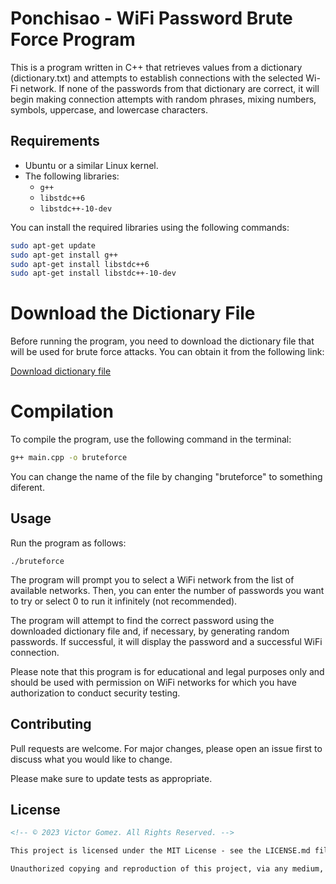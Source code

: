 # Ponchisao - WiFi Password Brute Force Program

This is a program written in C++ that retrieves values from a dictionary (dictionary.txt) and attempts to establish connections with the selected Wi-Fi network. If none of the passwords from that dictionary are correct, it will begin making connection attempts with random phrases, mixing numbers, symbols, uppercase, and lowercase characters.

## Requirements

- Ubuntu or a similar Linux kernel.
- The following libraries:
  - `g++`
  - `libstdc++6`
  - `libstdc++-10-dev`

You can install the required libraries using the following commands:

```bash
sudo apt-get update
sudo apt-get install g++
sudo apt-get install libstdc++6
sudo apt-get install libstdc++-10-dev
```

# Download the Dictionary File

Before running the program, you need to download the dictionary file that will be used for brute force attacks. You can obtain it from the following link:

[Download dictionary file](https://ponchisao326.cf/downloads/dictionary.zip)

# Compilation

To compile the program, use the following command in the terminal:

```bash
g++ main.cpp -o bruteforce
```
You can change the name of the file by changing "bruteforce" to something diferent.

## Usage

Run the program as follows:

``` ./bruteforce ```

The program will prompt you to select a WiFi network from the list of available networks. Then, you can enter the number of passwords you want to try or select 0 to run it infinitely (not recommended).

The program will attempt to find the correct password using the downloaded dictionary file and, if necessary, by generating random passwords. If successful, it will display the password and a successful WiFi connection.

Please note that this program is for educational and legal purposes only and should be used with permission on WiFi networks for which you have authorization to conduct security testing.

## Contributing

Pull requests are welcome. For major changes, please open an issue first
to discuss what you would like to change.

Please make sure to update tests as appropriate.

## License

```markdown
<!-- © 2023 Victor Gomez. All Rights Reserved. -->

This project is licensed under the MIT License - see the LICENSE.md file for details.

Unauthorized copying and reproduction of this project, via any medium, is strictly prohibited, unless explicitly permitted by Victor Gomez.
